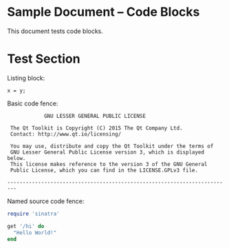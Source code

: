 Sample Document – Code Blocks
=============================

This document tests code blocks.

# Test Section

Listing block:

```
x = y;
```

Basic code fence:

```
            GNU LESSER GENERAL PUBLIC LICENSE

 The Qt Toolkit is Copyright (C) 2015 The Qt Company Ltd.
 Contact: http://www.qt.io/licensing/

 You may use, distribute and copy the Qt Toolkit under the terms of
 GNU Lesser General Public License version 3, which is displayed below.
 This license makes reference to the version 3 of the GNU General
 Public License, which you can find in the LICENSE.GPLv3 file.

-------------------------------------------------------------------------
```

Named source code fence:

```ruby
require 'sinatra'

get '/hi' do
  "Hello World!"
end
```